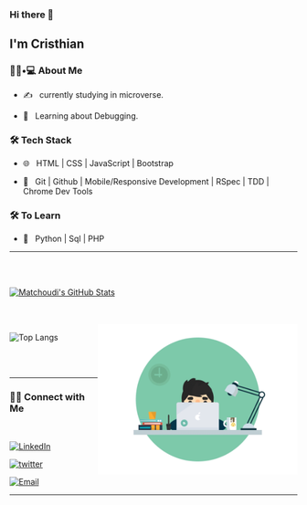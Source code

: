 ### Hi there 👋<h2> I'm Cristhian</h2>

<h3> 👨🏻•💻 About Me </h3>


- ✍️ &nbsp; currently studying in microverse.

- 🌱 &nbsp; Learning about Debugging.


<h3>🛠 Tech Stack</h3>

- 🌐 &nbsp; HTML | CSS | JavaScript | Bootstrap 

- 🔧 &nbsp; Git | Github | Mobile/Responsive Development | RSpec | TDD | Chrome Dev Tools


<h3>🛠 To Learn</h3>

- 🔧 &nbsp; Python | Sql | PHP

<hr>

<br/><br/>

[![Matchoudi's GitHub Stats](https://github-readme-stats.vercel.app/api?username=Kal2403&show_icons=truetheme=radical)](https://github.com/Kal2403)

<br/>

<br/>

<img src="https://github.com/nirala69/nirala69/blob/master/70804f7e25b11f29db904f2fa7b4cd9d.gif" width="350" align='right'>

![Top Langs](https://github-readme-stats.vercel.app/api/top-langs/?username=Kal2403&show_icons=true)

<br><br>

<hr>

<h3> 🤝🏻 Connect with Me </h3>

<br>

<p align="center">

<a href="https://www.linkedin.com/in/cristhian-castillo-41136322a/"><img alt="LinkedIn" src="https://img.shields.io/badge/LinkedIn-Cristhian-blue?style=flat-square&logo=linkedin"></a>

<a href="https://twitter.com/Kal24031992"><img alt="twitter" src="https://img.shields.io/badge/twitter-Cristhian-blue?style=flat-square&logo=twitter"></a>

<a href="cristhian:kal2403199255@gmail.com"><img alt="Email" src="https://img.shields.io/badge/Email-kal2403199255@gmail.com-blue?style=flat-square&logo=gmail"></a>

</p>
<hr>
